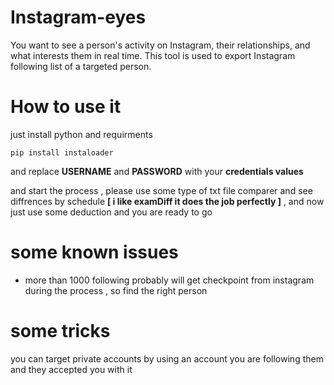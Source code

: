 # Instagram-eyes

You want to see a person's activity on Instagram, their relationships, and what interests them in real time. This tool is used to export Instagram following list of a targeted person.

# How to use it

just install python and requirments 
```
pip install instaloader
```
and replace **USERNAME** and **PASSWORD** with your **credentials values**

and start the process , please use some type of txt file comparer and see diffrences by schedule **[ i like examDiff it does the job perfectly ]** , and now just use some deduction and you are ready to go

# some known issues

- more than 1000 following probably will get checkpoint from instagram during the process , so find the right person

# some tricks

you can target private accounts by using an account you are following them and they accepted you with it
